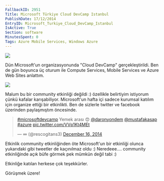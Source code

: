 ```yaml
---
FallbackID: 2951
Title: Microsoft Türkiye Cloud DevCamp Istanbul
PublishDate: 17/12/2014
EntryID: Microsoft_Turkiye_Cloud_DevCamp_Istanbul
IsActive: True
Section: software
MinutesSpent: 0
Tags: Azure Mobile Services, Windows Azure
---
```

![](http://blob.daron.yondem.com/assets/2951/devcamp.jpg)Dün Microsoft'un organizasyonunda "Cloud DevCamp" gerçekleştirildi. Ben de gün boyunca üç oturum ile Compute Services, Mobile Services ve Azure Web Sites anlattım. ![](http://blob.daron.yondem.com/assets/2951/azurecamp.jpg)Malum bu bir community etkinliği değildi :) özellikle belirtiyim istiyorum çünkü kafalar karışabiliyor. Microsoft'un hafta içi sadece kurumsal katılım için organize ettiği bir etkinlikti. Ben de sizlerle twitter ve facebook üzerinden paylaşmıştım öncesinde. <blockquote class="twitter-tweet" data-partner="tweetdeck"><p><a href="https://twitter.com/hashtag/microsoftdevcamp?src=hash">#microsoftdevcamp</a> Yemek arası 😍 <a href="https://twitter.com/daronyondem">@daronyondem</a>  <a href="https://twitter.com/mustafakasap">@mustafakasap</a> <a href="https://twitter.com/hashtag/azure?src=hash">#azure</a> <a href="http://t.co/VVp1Kt4MEt">pic.twitter.com/VVp1Kt4MEt</a></p>&mdash; ∞ (@rescogitans3) <a href="https://twitter.com/rescogitans3/status/544827551391444992">December 16, 2014</a></blockquote><script async src="//platform.twitter.com/widgets.js" charset="utf-8"></script>Etkinlik community etkinliğinden öte Microsoft'un bir etkinliği olunca yukarıdaki gibi tweetler de kaçınılmaz oldu :) Neredeee.... community etkinliğinde açık büfe görmek pek mümkün değil tabi :) Etkinliğe katılan herkese çok teşekkürler. Görüşmek üzere!
